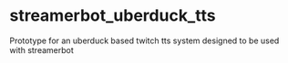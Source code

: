 # streamerbot_uberduck_tts
Prototype for an uberduck based twitch tts system designed to be used with streamerbot
